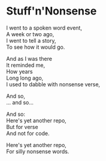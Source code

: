 # Stuff'n'Nonsense

I went to a spoken word event,  
A week or two ago,  
I went to tell a story,  
To see how it would go.  
  
And as I was there  
It reminded me,  
How years  
Long long ago,  
I used to dabble with nonsense verse,  
  
And so,  
... and so...  
  
And so:  
Here's yet another repo,  
But for verse  
And not for code.  
  
Here's yet another repo,  
For silly nonsense words.  
